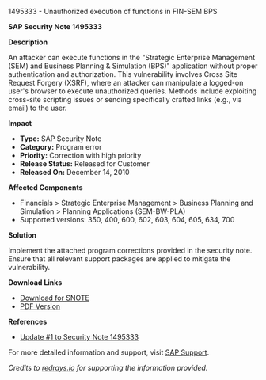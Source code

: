 1495333 - Unauthorized execution of functions in FIN-SEM BPS

**SAP Security Note 1495333**

**Description**

An attacker can execute functions in the "Strategic Enterprise Management (SEM) and Business Planning & Simulation (BPS)" application without proper authentication and authorization. This vulnerability involves Cross Site Request Forgery (XSRF), where an attacker can manipulate a logged-on user's browser to execute unauthorized queries. Methods include exploiting cross-site scripting issues or sending specifically crafted links (e.g., via email) to the user.

**Impact**

- **Type:** SAP Security Note
- **Category:** Program error
- **Priority:** Correction with high priority
- **Release Status:** Released for Customer
- **Released On:** December 14, 2010

**Affected Components**

- Financials > Strategic Enterprise Management > Business Planning and Simulation > Planning Applications (SEM-BW-PLA)
- Supported versions: 350, 400, 600, 602, 603, 604, 605, 634, 700

**Solution**

Implement the attached program corrections provided in the security note. Ensure that all relevant support packages are applied to mitigate the vulnerability.

**Download Links**

- [Download for SNOTE](https://notesdownloads.sap.com/note/0040000008849722017)
- [PDF Version](https://userapps.support.sap.com/sap/support/sfm/notes/print/0001495333?language=en-US&token=A9BFF1FC6A35E3CB22E4890110AB7211)

**References**

- [Update #1 to Security Note 1495333](https://me.sap.com/notes/1590834)

For more detailed information and support, visit [SAP Support](https://me.sap.com/).

*Credits to [redrays.io](https://redrays.io) for supporting the information provided.*